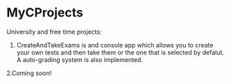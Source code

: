 # MyCProjects
University and free time projects:

1. CreateAndTakeExams is and console app which allows you to create your own tests and then take them or the one that is selected by defalut.
A auto-grading system is also implemented.

2.Coming soon!

